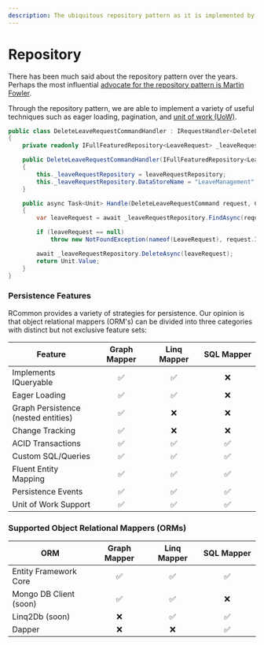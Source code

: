 ```yaml
---
description: The ubiquitous repository pattern as it is implemented by RCommon.
---
```


# Repository

There has been much said about the repository pattern over the years. Perhaps the most influential [advocate for the repository pattern is Martin Fowler](https://www.martinfowler.com/eaaCatalog/repository.html).&#x20;

Through the repository pattern, we are able to implement a variety of useful techniques such as eager loading, pagination, and [unit of work (UoW)](../transactions/unit-of-work.md).&#x20;

```csharp
public class DeleteLeaveRequestCommandHandler : IRequestHandler<DeleteLeaveRequestCommand>
{
    private readonly IFullFeaturedRepository<LeaveRequest> _leaveRequestRepository;

    public DeleteLeaveRequestCommandHandler(IFullFeaturedRepository<LeaveRequest> leaveRequestRepository)
    {
        this._leaveRequestRepository = leaveRequestRepository;
        this._leaveRequestRepository.DataStoreName = "LeaveManagement";
    }

    public async Task<Unit> Handle(DeleteLeaveRequestCommand request, CancellationToken cancellationToken)
    {
        var leaveRequest = await _leaveRequestRepository.FindAsync(request.Id);

        if (leaveRequest == null)
            throw new NotFoundException(nameof(LeaveRequest), request.Id);

        await _leaveRequestRepository.DeleteAsync(leaveRequest);
        return Unit.Value;
    }
}
```

&#x20;

### Persistence Features

RCommon provides a variety of strategies for persistence. Our opinion is that object relational mappers (ORM's) can be divided into three categories with distinct but not exclusive feature sets:

<table><thead><tr><th width="269">Feature</th><th width="152" align="center">Graph Mapper</th><th width="138" align="center">Linq Mapper</th><th width="165" align="center">SQL Mapper</th></tr></thead><tbody><tr><td>Implements IQueryable</td><td align="center"><span data-gb-custom-inline data-tag="emoji" data-code="2705">✅</span></td><td align="center"><span data-gb-custom-inline data-tag="emoji" data-code="2705">✅</span></td><td align="center"><span data-gb-custom-inline data-tag="emoji" data-code="274c">❌</span></td></tr><tr><td>Eager Loading</td><td align="center"><span data-gb-custom-inline data-tag="emoji" data-code="2705">✅</span></td><td align="center"><span data-gb-custom-inline data-tag="emoji" data-code="2705">✅</span></td><td align="center"><span data-gb-custom-inline data-tag="emoji" data-code="274c">❌</span></td></tr><tr><td>Graph Persistence (nested entities)</td><td align="center"><span data-gb-custom-inline data-tag="emoji" data-code="2705">✅</span></td><td align="center"><span data-gb-custom-inline data-tag="emoji" data-code="274c">❌</span></td><td align="center"><span data-gb-custom-inline data-tag="emoji" data-code="274c">❌</span></td></tr><tr><td>Change Tracking</td><td align="center"><span data-gb-custom-inline data-tag="emoji" data-code="2705">✅</span></td><td align="center"><span data-gb-custom-inline data-tag="emoji" data-code="274c">❌</span></td><td align="center"><span data-gb-custom-inline data-tag="emoji" data-code="274c">❌</span></td></tr><tr><td>ACID Transactions</td><td align="center"><span data-gb-custom-inline data-tag="emoji" data-code="2705">✅</span></td><td align="center"><span data-gb-custom-inline data-tag="emoji" data-code="2705">✅</span></td><td align="center"><span data-gb-custom-inline data-tag="emoji" data-code="2705">✅</span></td></tr><tr><td>Custom SQL/Queries</td><td align="center"><span data-gb-custom-inline data-tag="emoji" data-code="2705">✅</span></td><td align="center"><span data-gb-custom-inline data-tag="emoji" data-code="2705">✅</span></td><td align="center"><span data-gb-custom-inline data-tag="emoji" data-code="2705">✅</span></td></tr><tr><td>Fluent Entity Mapping</td><td align="center"><span data-gb-custom-inline data-tag="emoji" data-code="2705">✅</span></td><td align="center"><span data-gb-custom-inline data-tag="emoji" data-code="2705">✅</span></td><td align="center"><span data-gb-custom-inline data-tag="emoji" data-code="2705">✅</span></td></tr><tr><td>Persistence Events</td><td align="center"><span data-gb-custom-inline data-tag="emoji" data-code="2705">✅</span></td><td align="center"><span data-gb-custom-inline data-tag="emoji" data-code="2705">✅</span></td><td align="center"><span data-gb-custom-inline data-tag="emoji" data-code="2705">✅</span></td></tr><tr><td>Unit of Work Support</td><td align="center"><span data-gb-custom-inline data-tag="emoji" data-code="2705">✅</span></td><td align="center"><span data-gb-custom-inline data-tag="emoji" data-code="2705">✅</span></td><td align="center"><span data-gb-custom-inline data-tag="emoji" data-code="2705">✅</span></td></tr></tbody></table>



### Supported Object Relational Mappers (ORMs)

<table><thead><tr><th width="269">ORM</th><th width="152" align="center">Graph Mapper</th><th width="138" align="center">Linq Mapper</th><th width="165" align="center">SQL Mapper</th></tr></thead><tbody><tr><td>Entity Framework Core</td><td align="center"><span data-gb-custom-inline data-tag="emoji" data-code="2705">✅</span></td><td align="center"><span data-gb-custom-inline data-tag="emoji" data-code="2705">✅</span></td><td align="center"><span data-gb-custom-inline data-tag="emoji" data-code="2705">✅</span></td></tr><tr><td>Mongo DB Client (soon)</td><td align="center"><span data-gb-custom-inline data-tag="emoji" data-code="2705">✅</span></td><td align="center"><span data-gb-custom-inline data-tag="emoji" data-code="2705">✅</span></td><td align="center"><span data-gb-custom-inline data-tag="emoji" data-code="274c">❌</span></td></tr><tr><td>Linq2Db (soon)</td><td align="center"><span data-gb-custom-inline data-tag="emoji" data-code="274c">❌</span></td><td align="center"><span data-gb-custom-inline data-tag="emoji" data-code="2705">✅</span></td><td align="center"><span data-gb-custom-inline data-tag="emoji" data-code="2705">✅</span></td></tr><tr><td>Dapper</td><td align="center"><span data-gb-custom-inline data-tag="emoji" data-code="274c">❌</span></td><td align="center"><span data-gb-custom-inline data-tag="emoji" data-code="274c">❌</span></td><td align="center"><span data-gb-custom-inline data-tag="emoji" data-code="2705">✅</span></td></tr></tbody></table>

